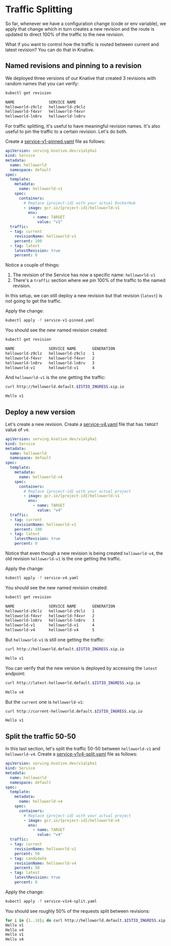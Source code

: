 # Traffic Splitting

So far, whenever we have a configuration change (code or env variable), we apply that change which in turn creates a new revision and the route is updated to direct 100% of the traffic to the new revision.

What if you want to control how the traffic is routed between current and latest revision? You can do that in Knative.

## Named revisions and pinning to a revision

We deployed three versions of our Knative that created 3 revisions with random names that you can verify:

```bash
kubectl get revision

NAME               SERVICE NAME
helloworld-z9clz   helloworld-z9clz
helloworld-f4xvr   helloworld-f4xvr
helloworld-ln8rv   helloworld-ln8rv
```

For traffic splitting, it's useful to have meaningful revision names. It's also useful to pin the traffic to a certain revision. Let's do both.

Create a [service-v1-pinned.yaml](../serving/helloworld/service-v1-pinned.yaml) file as follows:

```yaml
apiVersion: serving.knative.dev/v1alpha1
kind: Service
metadata:
  name: helloworld
  namespace: default
spec:
  template:
    metadata:
      name: helloworld-v1
    spec:
      containers:
        # Replace {project-id} with your actual DockerHub
        - image: gcr.io/{project-id}/helloworld:v1
          env:
            - name: TARGET
              value: "v1"
  traffic:
  - tag: current
    revisionName: helloworld-v1
    percent: 100
  - tag: latest
    latestRevision: true
    percent: 0
```

Notice a couple of things:

1. The revision of the Service has now a specific name: `helloworld-v1`
2. There's a `traffic` section where we pin 100% of the traffic to the named revision.

In this setup, we can still deploy a new revision but that revision (`latest`) is not going to get the traffic.

Apply the change:

```bash
kubectl apply -f service-v1-pinned.yaml
```

You should see the new named revision created:

```bash
kubectl get revision

NAME               SERVICE NAME       GENERATION
helloworld-z9clz   helloworld-z9clz   1
helloworld-f4xvr   helloworld-f4xvr   2
helloworld-ln8rv   helloworld-ln8rv   3
helloworld-v1      helloworld-v1      4
```

And `helloworld-v1` is the one getting the traffic:

```bash
curl http://helloworld.default.$ISTIO_INGRESS.xip.io

Hello v1
```

## Deploy a new version

Let's create a new revision. Create a [service-v4.yaml](../serving/helloworld/service-v4.yaml) file that has `TARGET` value of `v4`:

```yaml
apiVersion: serving.knative.dev/v1alpha1
kind: Service
metadata:
  name: helloworld
  namespace: default
spec:
  template:
    metadata:
      name: helloworld-v4
    spec:
      containers:
        # Replace {project-id} with your actual project
        - image: gcr.io/{project-id}/helloworld:v1
          env:
            - name: TARGET
              value: "v4"
  traffic:
  - tag: current
    revisionName: helloworld-v1
    percent: 100
  - tag: latest
    latestRevision: true
    percent: 0
```

Notice that even though a new revision is being created `helloworld-v4`, the old revision `helloworld-v1` is the one getting the traffic.

Apply the change:

```bash
kubectl apply -f service-v4.yaml
```

You should see the new named revision created:

```bash
kubectl get revision

NAME               SERVICE NAME       GENERATION
helloworld-z9clz   helloworld-z9clz   1
helloworld-f4xvr   helloworld-f4xvr   2
helloworld-ln8rv   helloworld-ln8rv   3
helloworld-v1      helloworld-v1      4
helloworld-v4      helloworld-v4      5
```

But `helloworld-v1` is still one getting the traffic:

```bash
curl http://helloworld.default.$ISTIO_INGRESS.xip.io

Hello v1
```

You can verify that the new version is deployed by accessing the `latest` endpoint:

```bash
curl http://latest-helloworld.default.$ISTIO_INGRESS.xip.io

Hello v4
```

But the `current` one is `helloworld-v1`:

```bash
curl http://current-helloworld.default.$ISTIO_INGRESS.xip.io

Hello v1
```

## Split the traffic 50-50

In this last section, let's split the traffic 50-50 between `helloworld-v1` and `helloworld-v4`. Create a [service-v1v4-split.yaml](../serving/helloworld/service-v1v4-split.yaml) file as follows:

```yaml
apiVersion: serving.knative.dev/v1alpha1
kind: Service
metadata:
  name: helloworld
  namespace: default
spec:
  template:
    metadata:
      name: helloworld-v4
    spec:
      containers:
        # Replace {project-id} with your actual project
        - image: gcr.io/{project-id}/helloworld:v4
          env:
            - name: TARGET
              value: "v4"
  traffic:
  - tag: current
    revisionName: helloworld-v1
    percent: 50
  - tag: candidate
    revisionName: helloworld-v4
    percent: 50
  - tag: latest
    latestRevision: true
    percent: 0
```

Apply the change:

```bash
kubectl apply -f service-v1v4-split.yaml
```

You should see roughly 50% of the requests split between revisions:

```bash
for i in {1..10}; do curl http://helloworld.default.$ISTIO_INGRESS.xip.io; sleep 1; done
Hello v1
Hello v4
Hello v1
Hello v4
```
